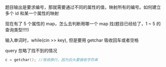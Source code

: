题目输出是要求编号，那就需要通过不同的属性的值，映射所有的编号。如何建立多个 id 和某一个属性的映射

现在有了 5 个属性的 map，怎么去判断用哪一个 map 找(题目已经给了，1 ~ 5 的查询类型!!!!)


输入单词时，while(cin >> key), 但是要用 getchar 吸收回车或者空格

query 忽略了找不到的情况

```c++
c = getchar(); //吸收换行，因为后头要接收字符串
```